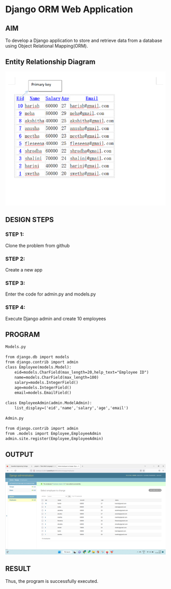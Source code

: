 # Django ORM Web Application

## AIM
To develop a Django application to store and retrieve data from a database using Object Relational Mapping(ORM).

## Entity Relationship Diagram
![Entity Relationship Diagram](./emp.png)

## DESIGN STEPS

### STEP 1:
Clone the problem from github
### STEP 2:
Create a new app
### STEP 3:
Enter the code for admin.py and models.py
### STEP 4:
Execute Django admin and create 10 employees
## PROGRAM

```
Models.py

from django.db import models
from django.contrib import admin
class Employee(models.Model):
    eid=models.CharField(max_length=20,help_text="Employee ID")
    name=models.CharField(max_length=100)
    salary=models.IntegerField()
    age=models.IntegerField()
    email=models.EmailField()

class EmployeeAdmin(admin.ModelAdmin):
    list_display=('eid','name','salary','age','email')

Admin.py

from django.contrib import admin
from .models import Employee,EmployeeAdmin
admin.site.register(Employee,EmployeeAdmin)
```

## OUTPUT
![OUTPUT](./tab.png)

## RESULT
Thus, the program is successfully executed.